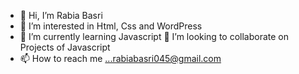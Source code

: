 - 👋 Hi, I’m Rabia Basri
- 👀 I’m interested in Html, Css and WordPress
- 🌱 I’m currently learning Javascript
💞️ I’m looking to collaborate on Projects of Javascript
- 📫 How to reach me ...rabiabasri045@gmail.com

<!---
rabia045/rabia045 is a ✨ special ✨ repository because its `README.md` (this file) appears on your GitHub profile.
You can click the Preview link to take a look at your changes.
--->
